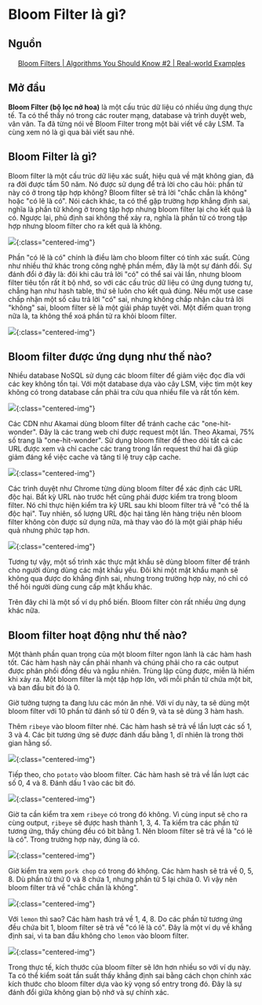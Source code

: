 # Bloom Filter là gì?

## Nguồn

<img src="../../assets/images/bytebytego.png" width="16" height="16"/> [Bloom Filters | Algorithms You Should Know #2 | Real-world Examples](https://www.youtube.com/watch?v=V3pzxngeLqw)

## Mở đầu

**Bloom Filter (bộ lọc nở hoa)** là một cấu trúc dữ liệu có nhiều ứng dụng thực tế. Ta có thể thấy nó trong các router mạng, database và trình duyệt web, vân vân. Ta đã từng nói về Bloom Filter trong một bài viết về cây LSM. Ta cùng xem nó là gì qua bài viết sau nhé.

## Bloom Filter là gì?

Bloom filter là một cấu trúc dữ liệu xác suất, hiệu quả về mặt không gian, đã ra đời được tầm 50 năm. Nó được sử dụng để trả lời cho câu hỏi: phần tử này có ở trong tập hợp không? Bloom filter sẽ trả lời "chắc chắn là không" hoặc "có lẽ là có". Nói cách khác, ta có thể gặp trường hợp khẳng định sai, nghĩa là phần tử không ở trong tập hợp nhưng bloom filter lại cho kết quả là có. Ngược lại, phủ định sai không thể xảy ra, nghĩa là phần tử có trong tập hợp nhưng bloom filter cho ra kết quả là không.

![](../assets/ByteByteGo/bloom-filter/figure1.png){:class="centered-img"}

Phần "có lẽ là có" chính là điều làm cho bloom filter có tính xác suất. Cũng như nhiều thứ khác trong công nghệ phần mềm, đây là một sự đánh đổi. Sự đánh đổi ở đây là: đôi khi câu trả lời "có" có thể sai vài lần, nhưng bloom filter tiêu tốn rất ít bộ nhớ, so với các cấu trúc dữ liệu có ứng dụng tương tự, chẳng hạn như hash table, thứ sẽ luôn cho kết quả đúng. Nếu một use case chấp nhận một số câu trả lời "có" sai, nhưng không chấp nhận câu trả lời "không" sai, bloom filter sẽ là một giải pháp tuyệt vời. Một điểm quan trọng nữa là, ta không thể xoá phần tử ra khỏi bloom filter.

![](../assets/ByteByteGo/bloom-filter/figure2.png){:class="centered-img"}

## Bloom filter được ứng dụng như thế nào?

Nhiều database NoSQL sử dụng các bloom filter để giảm việc đọc đĩa với các key không tồn tại. Với một database dựa vào cây LSM, việc tìm một key không có trong database cần phải tra cứu qua nhiều file và rất tốn kém.

![](../assets/ByteByteGo/bloom-filter/figure3.png){:class="centered-img"}

Các CDN như Akamai dùng bloom filter để tránh cache các "one-hit-wonder". Đây là các trang web chỉ được request một lần. Theo Akamai, 75% số trang là "one-hit-wonder". Sử dụng bloom filter để theo dõi tất cả các URL được xem và chỉ cache các trang trong lần request thứ hai đã giúp giảm đáng kể việc cache và tăng tỉ lệ truy cập cache.

![](../assets/ByteByteGo/bloom-filter/figure4.png){:class="centered-img"}

Các trình duyệt như Chrome từng dùng bloom filter để xác định các URL độc hại. Bất kỳ URL nào trước hết cũng phải được kiểm tra trong bloom filter. Nó chỉ thực hiện kiểm tra kỹ URL sau khi bloom filter trả về "có thể là độc hại". Tuy nhiên, số lượng URL độc hại tăng lên hàng triệu nên bloom filter không còn được sử dụng nữa, mà thay vào đó là một giải pháp hiểu quả nhưng phức tạp hơn.

![](../assets/ByteByteGo/bloom-filter/figure5.png){:class="centered-img"}

Tương tự vậy, một số trình xác thực mật khẩu sẽ dùng bloom filter để tránh cho người dùng dùng các mật khẩu yếu. Đôi khi một mật khẩu mạnh sẽ không qua được do khẳng định sai, nhưng trong trường hợp này, nó chỉ có thể hỏi người dùng cung cấp mật khẩu khác.

Trên đây chỉ là một số ví dụ phổ biến. Bloom filter còn rất nhiều ứng dụng khác nữa.

## Bloom filter hoạt động như thế nào?

Một thành phần quan trọng của một bloom filter ngon lành là các hàm hash tốt. Các hàm hash này cần phải nhanh và chúng phải cho ra các output được phân phối đồng đều và ngẫu nhiên. Trùng lặp cũng được, miễn là hiếm khi xảy ra. Một bloom filter là một tập hợp lớn, với mỗi phần tử chứa một bit, và ban đầu bit đó là 0.

Giờ tưởng tượng ta đang lưu các món ăn nhé. Với ví dụ này, ta sẽ dùng một bloom filter với 10 phần tử đánh số từ 0 đến 9, và ta sẽ dùng 3 hàm hash. 

Thêm `ribeye` vào bloom filter nhé. Các hàm hash sẽ trả về lần lượt các số 1, 3 và 4. Các bit tương ứng sẽ được đánh dấu bằng 1, dĩ nhiên là trong thời gian hằng số. 

![](../assets/ByteByteGo/bloom-filter/figure6.png){:class="centered-img"}

Tiếp theo, cho `potato` vào bloom filter. Các hàm hash sẽ trả về lần lượt các số 0, 4 và 8. Đánh dấu 1 vào các bit đó. 

![](../assets/ByteByteGo/bloom-filter/figure7.png){:class="centered-img"}

Giờ ta cần kiểm tra xem `ribeye` có trong đó không. Vì cùng input sẽ cho ra cùng output, `ribeye` sẽ được hash thành 1, 3, 4. Ta kiểm tra các phần tử tương ứng, thấy chúng đều có bit bằng 1. Nên bloom filter sẽ trả về là "có lẽ là có". Trong trường hợp này, đúng là có.

![](../assets/ByteByteGo/bloom-filter/figure8.png){:class="centered-img"}

Giờ kiểm tra xem `pork chop` có trong đó không. Các hàm hash sẽ trả về 0, 5, 8. Dù phần tử thứ 0 và 8 chứa 1, nhưng phần tử 5 lại chứa 0. Vì vậy nên bloom filter trả về "chắc chắn là không".

![](../assets/ByteByteGo/bloom-filter/figure9.png){:class="centered-img"}

Với `lemon` thì sao? Các hàm hash trả về 1, 4, 8. Do các phần tử tương ứng đều chứa bit 1, bloom filter sẽ trả về "có lẽ là có". Đây là một ví dụ về khẳng định sai, vì ta ban đầu không cho `lemon` vào bloom filter.

![](../assets/ByteByteGo/bloom-filter/figure10.png){:class="centered-img"}

Trong thực tế, kích thước của bloom filter sẽ lớn hơn nhiều so với ví dụ này. Ta có thể kiểm soát tần suất thấy khẳng định sai bằng cách chọn chính xác kích thước cho bloom filter dựa vào kỳ vọng số entry trong đó. Đây là sự đánh đổi giữa không gian bộ nhớ và sự chính xác.
